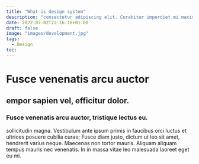 ```yaml
---
title: "What is design system"
description: "consectetur adipiscing elit. Curabitur imperdiet mi maximus"
date: 2022-07-02T22:16:18+01:00
draft: false
image: "images/development.jpg"
tags:
  - Design
toc:
---
```

# Fusce venenatis arcu auctor

## empor sapien vel, efficitur dolor.

### Fusce venenatis arcu auctor, tristique lectus eu.

sollicitudin magna. Vestibulum ante ipsum primis in faucibus orci luctus et ultrices posuere
cubilia curae; Fusce diam justo, dictum ut leo sit amet, hendrerit varius neque. Maecenas non
tortor mauris. Aliquam aliquam tempus mauris nec venenatis. In in massa vitae leo malesuada
laoreet eget eu mi.
